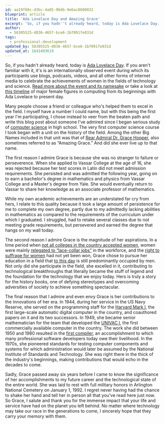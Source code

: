 ```yaml
---
id: aa19f68c-d3bc-4a85-96db-9e6ac8600832
blueprint: article
title: 'Ada Lovelace Day and Amazing Grace'
excerpt: 'So, if you hadn''t already heard, today is Ada Lovelace Day.'
author:
  - 58305525-d036-4657-bce6-1b7091fe031d
tags:
  - professional-development
updated_by: 58305525-d036-4657-bce6-1b7091fe031d
updated_at: 1641493619
---
```

So, if you hadn't already heard, today is [Ada Lovelace Day](http://findingada.com/ "Finding Ada"). If you aren't familiar with it, it's is an internationally observed event during which its participants use blogs, podcasts, videos, and all other forms of internet media to celebrate the achievements of women in the fields of technology and science. [Read more about the event and its namesake](http://findingada.com/about/ "About Ada Lovelace Day") or take a look at [this timeline](http://en.wikipedia.org/wiki/Women_in_computing#Timeline_of_women_in_computing "Women in computing - Wikipedia, the free encyclopedia") of major female figures in computing from its beginnings with Ada Lovelace to present day.

Many people choose a friend or colleague who's helped them to excel in the field. I myself have a number I could name, but with this being the first year I'm participating, I chose instead to veer from the beaten path and write this blog post about someone I've admired since I began serious study of [computer science](http://en.wikipedia.org/wiki/Computer_science "Computer science - Wikipedia, the free encyclopedia") in high school. The very first computer science course I took began with a unit on the history of the field. Among the other Big Names included in that unit was that of [Rear Admiral Dr. Grace Hopper](http://en.wikipedia.org/wiki/Grace_Hopper "Grace Hopper - Wikipedia, the free encyclopedia"), also sometimes referred to as “Amazing Grace.” And did she ever live up to that name.

The first reason I admire Grace is because she was no stranger to failure or perseverence. When she applied to Vassar College at the age of 16, she was rejected because her test scores in Latin did not meet admission requirements. She persisted and was admitted the following year, going on to earn a bachelor's degree in mathematics and physics from Vassar College and a Master's degree from Yale. She would eventually return to Vassar to share her knowledge as an associate professor of mathematics.

While my own academic achievements are an understated far cry from hers, I relate to this quality because it took a large amount of persistence for me to complete my own degree, partly due to my admittedly lacking abilities in mathematics as compared to the requirements of the curriculum under which I graduated. I struggled, had to retake several classes due to not meeting grade requirements, but persevered and earned the degree that hangs on my wall today.

The second reason I admire Grace is the magnitude of her aspirations. In a time period when [not all colleges in the country accepted women](http://en.wikipedia.org/wiki/Women_in_the_workforce#History_and_present-day_status_of_women_in_the_workforce "Women in the workforce - Wikipedia, the free encyclopedia"), women were mainly [relegated to “lace-collar jobs”](http://en.wikipedia.org/wiki/Women_in_the_workforce#History_and_present-day_status_of_women_in_the_workforce "Women in the workforce - Wikipedia, the free encyclopedia") in the workforce, and the [right to suffrage for women](http://en.wikipedia.org/wiki/Women%27s_suffrage_in_the_United_States "Women's suffrage in the United States - Wikipedia, the free encyclopedia") had not yet been won, Grace chose to pursue her education in a field that [to this day](http://web.archive.org/web/20150804163054/http://naramore.net/blog/gender-in-it-oss-php-and-how-it-affects-us-all-1 "Gender in IT, OSS, & PHP, and How it Affects Us *All* - The Blog of ElizabethN") is still predominantly occupied by men. Not only did she participate in the field, she excelled in it, contributing to technological breakthroughs that literally became the stuff of legend and the foundation for the technology that we enjoy today. Hers is truly a story for the history books, one of defying stereotypes and overcoming adversities of society to achieve something spectacular.

The final reason that I admire and even envy Grace is her contributions to the innovations of her era. In 1944, during her service in the US Navy Reserve, she served on the programming staff for the [Harvard Mark I](http://en.wikipedia.org/wiki/Harvard_Mark_I "Harvard Mark I - Wikipedia, the free encyclopedia"), the first large-scale automatic digital computer in the country, and coauthored papers on it and its two successors. In 1949, she became senior mathematician for the team that developed the [UNIVAC I](http://en.wikipedia.org/wiki/UNIVAC_I "UNIVAC I - Wikipedia, the free encyclopedia"), the first commercially available computer in the country. The work she did between 1950 and 1980 resulted in the [first compiler](http://en.wikipedia.org/wiki/Compiler#History "Compiler - Wikipedia, the free encyclopedia"), an accomplishment to which many professional software developers today owe their livelihood. In the 1970s, she pioneered standards for testing computer components and systems for which administration would later be assumed by the National Institute of Standards and Technology. She was right there in the thick of the industry's beginnings, making contributions that would echo in the decades to come.

Sadly, Grace passed away six years before I came to know the significance of her accomplishments to my future career and the technological state of the entire world. She was laid to rest with full military honors in Arlington National Cemetery on January 1, 1992. I regret never having had the chance to shake her hand and tell her in person all that you've read here just now. So Grace, I salute and thank you for the immense impact that your life and service have had on the planet you left behind. No matter where technology may take our race in the generations to come, I sincerely hope that they carry your memory with them.